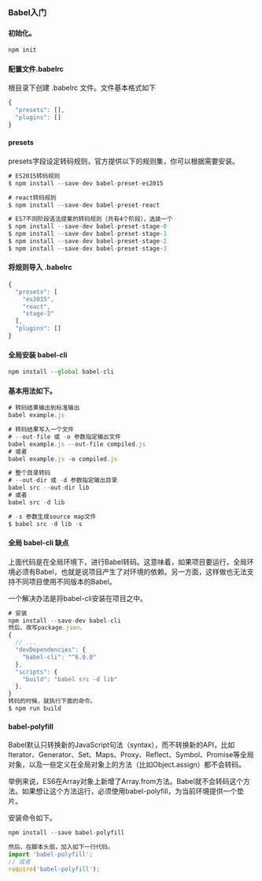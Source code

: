 ### Babel入门

#### 初始化。
``` js
npm init
```

#### 配置文件.babelrc  
根目录下创建 .babelrc 文件。文件基本格式如下
``` js
{
  "presets": [],
  "plugins": []
}
```

#### presets
presets字段设定转码规则，官方提供以下的规则集，你可以根据需要安装。

``` js
# ES2015转码规则
$ npm install --save-dev babel-preset-es2015

# react转码规则
$ npm install --save-dev babel-preset-react

# ES7不同阶段语法提案的转码规则（共有4个阶段），选装一个
$ npm install --save-dev babel-preset-stage-0
$ npm install --save-dev babel-preset-stage-1
$ npm install --save-dev babel-preset-stage-2
$ npm install --save-dev babel-preset-stage-3
```
#### 将规则导入 .babelrc

```js
{
  "presets": [
    "es2015",
    "react",
    "stage-2"
  ],
  "plugins": []
}
```

#### 全局安装 babel-cli 
``` js
npm install --global babel-cli
```

#### 基本用法如下。

``` js
# 转码结果输出到标准输出
babel example.js

# 转码结果写入一个文件
# --out-file 或 -o 参数指定输出文件
babel example.js --out-file compiled.js
# 或者
babel example.js -o compiled.js

# 整个目录转码
# --out-dir 或 -d 参数指定输出目录
babel src --out-dir lib
# 或者
babel src -d lib

# -s 参数生成source map文件
$ babel src -d lib -s
```

#### 全局 babel-cli 缺点

上面代码是在全局环境下，进行Babel转码。这意味着，如果项目要运行，全局环境必须有Babel，也就是说项目产生了对环境的依赖。另一方面，这样做也无法支持不同项目使用不同版本的Babel。  
  
一个解决办法是将babel-cli安装在项目之中。

``` js
# 安装
npm install --save-dev babel-cli
然后，改写package.json。  
{
  // ...
  "devDependencies": {
    "babel-cli": "^6.0.0"
  },
  "scripts": {
    "build": "babel src -d lib"
  },
}  
转码的时候，就执行下面的命令。
$ npm run build
```

#### babel-polyfill
Babel默认只转换新的JavaScript句法（syntax），而不转换新的API，比如Iterator、Generator、Set、Maps、Proxy、Reflect、Symbol、Promise等全局对象，以及一些定义在全局对象上的方法（比如Object.assign）都不会转码。  

举例来说，ES6在Array对象上新增了Array.from方法。Babel就不会转码这个方法。如果想让这个方法运行，必须使用babel-polyfill，为当前环境提供一个垫片。  

安装命令如下。
```js
npm install --save babel-polyfill 

然后，在脚本头部，加入如下一行代码。  
import 'babel-polyfill';
// 或者
require('babel-polyfill');
```
